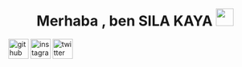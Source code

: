                                                    

<h1 align="center">Merhaba , ben SILA KAYA <img src="https://media.giphy.com/media/hvRJCLFzcasrR4ia7z/giphy.gif" width="35"> </h1>
<p hizalama="merkez">

[<img src='https://cdn.jsdelivr.net/npm/simple-icons@3.0.1/icons/github.svg' alt='github' height='40'>](https://github.com/wnssrck)  [<img src='https://cdn.jsdelivr.net/npm/simple-icons@3.0.1/icons/instagram.svg' alt='instagram' height='40'>](https://www.instagram.com/wnssrck/)  [<img src='https://cdn.jsdelivr.net/npm/simple-icons@3.0.1/icons/twitter.svg' alt='twitter' height='40'>](https://twitter.com/wnssrck)  

<p wnsrrck="center">
  <img src="https://readme-typing-svg.demolab.com/?lines=;Wel+come+Your+Profile!;!+!+!+!+!+!+!+!+!+!+!+!+!+!+!+:/&font=Fira%20Code&center=true&width=380&height=50&duration=4000&pause=1000" alt="">
</p>
